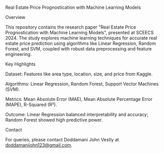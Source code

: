 Real Estate Price Prognostication with Machine Learning Models

Overview

This repository contains the research paper "Real Estate Price Prognostication with Machine Learning Models", presented at SCEECS 2024. The study explores machine learning techniques for accurate real estate price prediction using algorithms like Linear Regression, Random Forest, and SVM, coupled with robust data preprocessing and feature engineering.

Key Highlights

Dataset: Features like area type, location, size, and price from Kaggle.

Algorithms: Linear Regression, Random Forest, Support Vector Machines (SVM).

Metrics: Mean Absolute Error (MAE), Mean Absolute Percentage Error (MAPE), R-Squared (R²).

Outcome: Linear Regression balanced interpretability and accuracy; Random Forest showed high predictive power.

Contact

For queries, please contact Doddamani John Vestly at doddamanijohn123@gmail.com.

